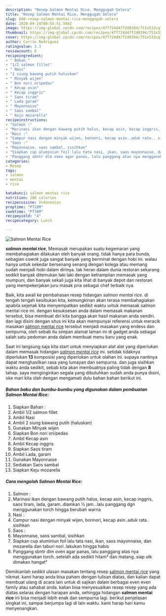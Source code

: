 ```yaml
---
description: "Resep Salmon Mentai Rice, Menggugah Selera"
title: "Resep Salmon Mentai Rice, Menggugah Selera"
slug: 680-resep-salmon-mentai-rice-menggugah-selera
date: 2020-09-24T08:55:51.566Z
image: https://img-global.cpcdn.com/recipes/47f724d47f2d8394/751x532cq70/salmon-mentai-rice-foto-resep-utama.jpg
thumbnail: https://img-global.cpcdn.com/recipes/47f724d47f2d8394/751x532cq70/salmon-mentai-rice-foto-resep-utama.jpg
cover: https://img-global.cpcdn.com/recipes/47f724d47f2d8394/751x532cq70/salmon-mentai-rice-foto-resep-utama.jpg
author: Carrie Rodriguez
ratingvalue: 3.3
reviewcount: 8
recipeingredient:
- " Bahan "
- "1/2 salmon fillet"
- " Nasi"
- "2 siung bawang putih haluskan"
- " Minyak wijen"
- " Bon nori oripedas"
- " Kecap asin"
- " Kecap inggris"
- " Saos tiram"
- " Lada garam"
- " Mayonnaise"
- " Saos sambal"
- " Keju mozarella"
recipeinstructions:
- "Salmon :"
- "Marinasi ikan dengan bawang putih halus, kecap asin, kecap inggris, saos tiram, lada, garam..diamkan ½ jam...lalu panggang dgn menggunakan torch hingga berubah warna"
- "Nasi :"
- "Campur nasi dengan minyak wijen, bonnori, kecap asin..aduk rata.. sisihkan"
- "Saos :"
- "Mayonnaise, saos sambal, sisihkan"
- "Siapkan cup aluminiun foil lalu tata nasi, ikan, saos mayonnaise, dan mozarella dan taburi nori..lakukan hingga habis"
- "Panggang sbntr dlm oven agar panas, lalu panggang atas nya menggunakan torch..setelah ada sedikit hitam² dan matang..siap utk dimakan hangat²"
categories:
- Resep
tags:
- salmon
- mentai
- rice

katakunci: salmon mentai rice 
nutrition: 208 calories
recipecuisine: Indonesian
preptime: "PT28M"
cooktime: "PT36M"
recipeyield: "4"
recipecategory: Lunch

---
```



![Salmon Mentai Rice](https://img-global.cpcdn.com/recipes/47f724d47f2d8394/751x532cq70/salmon-mentai-rice-foto-resep-utama.jpg)

<b><i>salmon mentai rice</i></b>, Memasak merupakan suatu kegemaran yang membahagiakan dilakukan oleh banyak orang. tidak hanya para bunda, sebagian cowok juga sangat banyak yang berminat dengan hobi ini. walau hanya untuk sekedar bersenang senang dengan kolega atau memang sudah menjadi hobi dalam dirinya. tak heran dalam dunia restoran sekarang sedikit banyak ditemukan laki laki dengan ketrampilan memasak yang mumpuni, dan banyak sekali juga kita lihat di banyak depot dan restoran yang mempekerjakan juru masak pria sebagai chef terbaik nya.



Baik, kita awali ke pembahasan resep hidangan <i>salmon mentai rice</i>. di tengah tengah kesibukan kita, kemungkinan akan terasa membahagiakan apabila sejenak kita menyempatkan sedikit waktu untuk memasak salmon mentai rice ini. dengan kesuksesan anda dalam memasak makanan tersebut, bisa membuat diri kita bangga akan hasil makanan anda sendiri. dan lagi disini dengan situs ini kita akan mempunyai referensi untuk meracik masakan <u>salmon mentai rice</u> tersebut menjadi masakan yang endess dan sempurna, oleh sebab itu simpan alamat laman ini di gadget anda sebagai salah satu pedoman anda dalam membuat menu baru yang enak.


Saat ini langsung saja kita start untuk menyiapkan alat alat yang diperlukan dalam memasak hidangan <u><i>salmon mentai rice</i></u> ini. setidak tidaknya diperlukan <b>13</b> komposisi yang diperlukan untuk olahan ini. supaya nantinya dapat menghasilkan rasa yang lumayan dan sempurna. dan juga sisihkan waktu anda sedikit, sebab kita akan membuatnya paling tidak dengan <b>8</b> tahap. saya menginginkan segala yang dibutuhkan sudah anda punya disini, oke mari kita olah dengan mengamati dulu bahan bahan berikut ini.

<!--inarticleads1-->

##### Bahan baku dan bumbu-bumbu yang digunakan dalam pembuatan Salmon Mentai Rice:

1. Siapkan  Bahan :
1. Ambil 1/2 salmon fillet
1. Ambil  Nasi
1. Ambil 2 siung bawang putih (haluskan)
1. Gunakan  Minyak wijen
1. Siapkan  Bon nori ori/pedas
1. Ambil  Kecap asin
1. Ambil  Kecap inggris
1. Siapkan  Saos tiram
1. Ambil  Lada, garam
1. Gunakan  Mayonnaise
1. Sediakan  Saos sambal
1. Siapkan  Keju mozarella




<!--inarticleads2-->

##### Cara mengolah Salmon Mentai Rice:

1. Salmon :
1. Marinasi ikan dengan bawang putih halus, kecap asin, kecap inggris, saos tiram, lada, garam..diamkan ½ jam...lalu panggang dgn menggunakan torch hingga berubah warna
1. Nasi :
1. Campur nasi dengan minyak wijen, bonnori, kecap asin..aduk rata.. sisihkan
1. Saos :
1. Mayonnaise, saos sambal, sisihkan
1. Siapkan cup aluminiun foil lalu tata nasi, ikan, saos mayonnaise, dan mozarella dan taburi nori..lakukan hingga habis
1. Panggang sbntr dlm oven agar panas, lalu panggang atas nya menggunakan torch..setelah ada sedikit hitam² dan matang..siap utk dimakan hangat²




Demikianlah sedikit ulasan masakan tentang resep <u>salmon mentai rice</u> yang nikmat. kami harap anda bisa paham dengan tulisan diatas, dan kalian dapat membuat ulang di acara lain untuk di sajikan dalam berbagai even even family atau sahabat anda. kalian bisa menyesuaikan resep resep yang ada diatas selaras dengan harapan anda, sehingga hidangan <b>salmon mentai rice</b> ini bisa menjadi lebih enak dan sempurna lagi. berikut penjelasan singkat ini, sampai berjumpa lagi di lain waktu. kami harap hari kamu menyenangkan.
